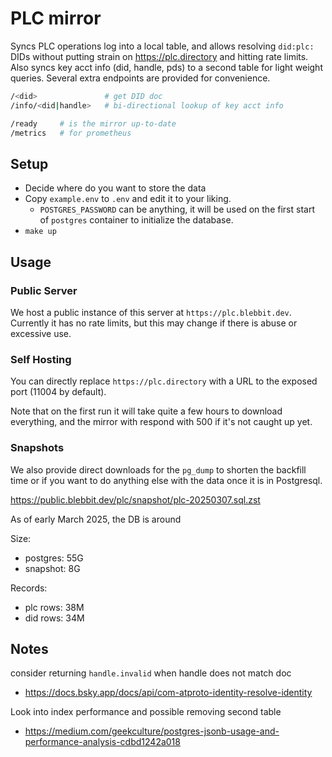 # PLC mirror

Syncs PLC operations log into a local table, and allows resolving `did:plc:`
DIDs without putting strain on https://plc.directory and hitting rate limits.
Also syncs key acct info (did, handle, pds) to a second table for light weight queries.
Several extra endpoints are provided for convenience.

```sh
/<did>               # get DID doc
/info/<did|handle>   # bi-directional lookup of key acct info

/ready     # is the mirror up-to-date
/metrics   # for prometheus
```

## Setup

* Decide where do you want to store the data
* Copy `example.env` to `.env` and edit it to your liking.
    * `POSTGRES_PASSWORD` can be anything, it will be used on the first start of
      `postgres` container to initialize the database.
* `make up`

## Usage

### Public Server

We host a public instance of this server at `https://plc.blebbit.dev`.
Currently it has no rate limits, but this may change if there is abuse or excessive use.

### Self Hosting

You can directly replace `https://plc.directory` with a URL to the exposed port
(11004 by default).

Note that on the first run it will take quite a few hours to download everything,
and the mirror with respond with 500 if it's not caught up yet.

### Snapshots

We also provide direct downloads for the `pg_dump` to shorten the backfill time
or if you want to do anything else with the data once it is in Postgresql.

https://public.blebbit.dev/plc/snapshot/plc-20250307.sql.zst

As of early March 2025, the DB is around

Size:

- postgres: 55G
- snapshot: 8G

Records:

- plc rows: 38M
- did rows: 34M



## Notes

consider returning `handle.invalid` when handle does not match doc
- https://docs.bsky.app/docs/api/com-atproto-identity-resolve-identity

Look into index performance and possible removing second table
- https://medium.com/geekculture/postgres-jsonb-usage-and-performance-analysis-cdbd1242a018
